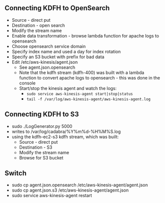 ## Connecting KDFH to OpenSearch
- Source - direct put
- Destination - open search
- Modify the stream name
- Enable data transformation - browse lambda function for apache logs to opensearch
- Choose opensearch service domain
- Specify index name and used a day for index rotation
- Specify an S3 bucket with prefix for bad data
- Edit /etc/aws-kinesis/agent.json
  - See agent.json.opensearch
  - Note that the kdfh stream (kdfh-400) was built with a lambda function to convert apache logs to opensearch - this was done in the console
  - Start/stop the kinesis agent and watch the logs:
    - ```sudo service aws-kinesis-agent start|stop|status```
    - ```tail -f /var/log/aws-kinesis-agent/aws-kinesis-agent.log```

## Connecting KDFH to S3
- sudo ./LogGenerator.py 5000
- writes to /var/log/cadabra/%Y%m%d-%H%M%S.log
- using the kdfh-ec2-s3 kdfh stream, which was built:
  - Source - direct put
  - Destination - S3
  - Modify the stream name
  - Browse for S3 bucket

## Switch
- sudo cp agent.json.opensearch /etc/aws-kinesis-agent/agent.json 
- sudo cp agent.json.s3 /etc/aws-kinesis-agent/agent.json 
- sudo service aws-kinesis-agent restart

